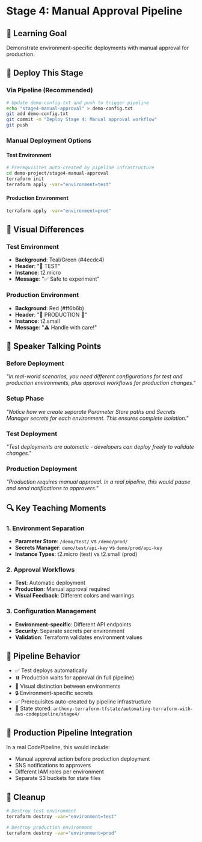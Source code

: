 # Stage 4: Manual Approval Pipeline

## 🎯 Learning Goal
Demonstrate environment-specific deployments with manual approval for production.

## 🚀 Deploy This Stage

### Via Pipeline (Recommended)
```bash
# Update demo-config.txt and push to trigger pipeline
echo "stage4-manual-approval" > demo-config.txt
git add demo-config.txt
git commit -m "Deploy Stage 4: Manual approval workflow"
git push
```

### Manual Deployment Options

#### Test Environment
```bash
# Prerequisites auto-created by pipeline infrastructure
cd demo-project/stage4-manual-approval
terraform init
terraform apply -var="environment=test"
```

#### Production Environment
```bash
terraform apply -var="environment=prod"
```

## 🎨 Visual Differences

### Test Environment
- **Background**: Teal/Green (#4ecdc4)
- **Header**: "🧪 TEST"
- **Instance**: t2.micro
- **Message**: "✅ Safe to experiment"

### Production Environment  
- **Background**: Red (#ff6b6b)
- **Header**: "🚨 PRODUCTION 🚨"
- **Instance**: t2.small
- **Message**: "⚠️ Handle with care!"

## 🎤 Speaker Talking Points

### Before Deployment
*"In real-world scenarios, you need different configurations for test and production environments, plus approval workflows for production changes."*

### Setup Phase
*"Notice how we create separate Parameter Store paths and Secrets Manager secrets for each environment. This ensures complete isolation."*

### Test Deployment
*"Test deployments are automatic - developers can deploy freely to validate changes."*

### Production Deployment
*"Production requires manual approval. In a real pipeline, this would pause and send notifications to approvers."*

## 🔍 Key Teaching Moments

### 1. Environment Separation
- **Parameter Store**: `/demo/test/` vs `/demo/prod/`
- **Secrets Manager**: `demo/test/api-key` vs `demo/prod/api-key`
- **Instance Types**: t2.micro (test) vs t2.small (prod)

### 2. Approval Workflows
- **Test**: Automatic deployment
- **Production**: Manual approval required
- **Visual Feedback**: Different colors and warnings

### 3. Configuration Management
- **Environment-specific**: Different API endpoints
- **Security**: Separate secrets per environment
- **Validation**: Terraform validates environment values

## 🔄 Pipeline Behavior
- ✅ Test deploys automatically
- ⏸️ Production waits for approval (in full pipeline)
- 🎨 Visual distinction between environments
- 🔒 Environment-specific secrets
- ✅ Prerequisites auto-created by pipeline infrastructure
- 📍 State stored: `anthony-terraform-tfstate/automating-terraform-with-aws-codepipeline/stage4/`

## 🎯 Production Pipeline Integration
In a real CodePipeline, this would include:
- Manual approval action before production deployment
- SNS notifications to approvers
- Different IAM roles per environment
- Separate S3 buckets for state files

## 🧹 Cleanup
```bash
# Destroy test environment
terraform destroy -var="environment=test"

# Destroy production environment  
terraform destroy -var="environment=prod"
```